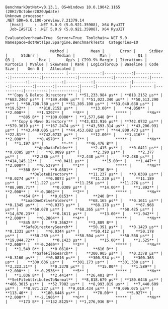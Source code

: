 
    BenchmarkDotNet=v0.13.1, OS=Windows 10.0.19042.1165 (20H2/October2020Update)
    Unknown processor
    .NET SDK=6.0.100-preview.7.21379.14
      [Host]     : .NET 5.0.9 (5.0.921.35908), X64 RyuJIT
      Job-IASTIE : .NET 5.0.9 (5.0.921.35908), X64 RyuJIT

    EvaluateOverhead=True  Server=True  Toolchain=.NET 5.0  
    Namespace=dotNetTips.Spargine.BenchmarkTests  Categories=IO  

                        Method |          Mean |       Error |      StdDev |      StdErr |        Median |           Min |            Q1 |            Q3 |           Max |       Op/s | CI99.9% Margin | Iterations | Kurtosis | MValue | Skewness | Rank | LogicalGroup | Baseline | Code Size |    Gen 0 |   Allocated |
    -------------------------- |--------------:|------------:|------------:|------------:|--------------:|--------------:|--------------:|--------------:|--------------:|-----------:|---------------:|-----------:|---------:|-------:|---------:|-----:|------------- |--------- |----------:|---------:|------------:|
     **'Copy & Delete Directory'** | **51,233.984 μs** | **818.2152 μs** | **683.2467 μs** | **189.4986 μs** | **51,023.340 μs** | **50,513.290 μs** | **50,798.780 μs** | **51,305.100 μs** | **53,040.630 μs** |      **19.52** |    **818.2152 μs** |      **13.00** |    **4.050** |  **2.000** |   **1.3297** |    **8** |            ***** |       **No** |     **885 B** | **100.0000** | **1,577,648 B** |
       **'Copy & Move Directory'** | **43,833.916 μs** | **742.0732 μs** | **579.3619 μs** | **167.2474 μs** | **43,593.314 μs** | **43,206.991 μs** | **43,449.005 μs** | **44,453.682 μs** | **44,800.473 μs** |      **22.81** |    **742.0732 μs** |      **12.00** |    **1.416** |  **2.000** |   **0.4570** |    **7** |            ***** |       **No** |   **1,197 B** |        **-** |    **46,476 B** |
                 **AppDataFolder** |      **2.415 μs** |   **0.0411 μs** |   **0.0385 μs** |   **0.0099 μs** |      **2.390 μs** |      **2.377 μs** |      **2.386 μs** |      **2.448 μs** |      **2.480 μs** | **414,145.12** |      **0.0411 μs** |      **15.00** |    **1.447** |  **2.000** |   **0.5379** |    **1** |            ***** |       **No** |     **360 B** |   **0.0801** |       **736 B** |
               **DeleteDirectory** |     **11.237 μs** |   **0.0309 μs** |   **0.0274 μs** |   **0.0073 μs** |     **11.239 μs** |     **11.189 μs** |     **11.227 μs** |     **11.256 μs** |     **11.276 μs** |  **88,989.71** |      **0.0309 μs** |      **14.00** |    **1.892** |  **2.000** |  **-0.3062** |    **2** |            ***** |       **No** |     **454 B** |   **0.0153** |       **240 B** |
           **LoadOneDriveFolders** |     **68.165 μs** |   **0.1611 μs** |   **0.1345 μs** |   **0.0373 μs** |     **68.178 μs** |     **67.968 μs** |     **68.078 μs** |     **68.265 μs** |     **68.425 μs** |  **14,670.23** |      **0.1611 μs** |      **13.00** |    **1.942** |  **2.000** |   **0.2804** |    **4** |            ***** |       **No** |     **845 B** |   **0.3662** |     **3,809 B** |
           **SafeDirectorySearch** |     **50.391 μs** |   **0.1423 μs** |   **0.1331 μs** |   **0.0344 μs** |     **50.412 μs** |     **50.178 μs** |     **50.269 μs** |     **50.504 μs** |     **50.568 μs** |  **19,844.72** |      **0.1423 μs** |      **15.00** |    **1.525** |  **2.000** |  **-0.2469** |    **3** |            ***** |       **No** |   **1,549 B** |   **0.0610** |       **616 B** |
                **SafeFileSearch** |    **300.905 μs** |   **0.3378 μs** |   **0.3160 μs** |   **0.0816 μs** |    **300.934 μs** |    **300.363 μs** |    **300.636 μs** |    **301.173 μs** |    **301.330 μs** |   **3,323.31** |      **0.3378 μs** |      **15.00** |    **1.589** |  **2.000** |  **-0.2536** |    **5** |            ***** |       **No** |   **1,036 B** |   **2.4414** |    **26,401 B** |
     **SetFileAttributesToNormal** |  **8,818.679 μs** | **180.6446 μs** | **466.3015 μs** |  **52.7982 μs** |  **8,993.819 μs** |  **7,440.609 μs** |  **8,971.227 μs** |  **9,010.434 μs** |  **9,096.075 μs** |     **113.40** |    **180.6446 μs** |      **78.00** |    **5.927** |  **2.000** |  **-2.1905** |    **6** |            ***** |       **No** |     **173 B** | **132.8125** | **1,276,936 B** |
